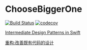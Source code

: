 # ChooseBiggerOne

[![Build Status](https://travis-ci.org/FightingLB/ChooseBiggerOne.svg?branch=master)](https://travis-ci.org/FightingLB/ChooseBiggerOne)
[![codecov](https://codecov.io/gh/FightingLB/ChooseBiggerOne/branch/master/graph/badge.svg)](https://codecov.io/gh/FightingLB/ChooseBiggerOne)

[Intermediate Design Patterns in Swift](https://www.raywenderlich.com/2102-intermediate-design-patterns-in-swift)

[重构:改善既有代码的设计](https://www.amazon.cn/dp/B003BY6PLK)
